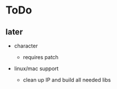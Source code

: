 # ToDo

## later

- character
  - requires patch

- linux/mac support
  - clean up IP and build all needed libs